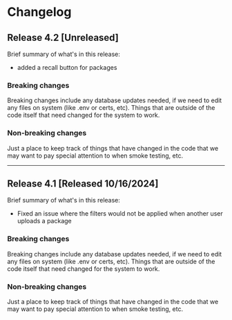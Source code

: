 # Changelog

## Release 4.2 [Unreleased]
Brief summary of what's in this release:
- added a recall button for packages

### Breaking changes

Breaking changes include any database updates needed, if we need to edit any files on system (like .env or certs, etc). Things that are outside of the code itself that need changed for the system to work.

### Non-breaking changes

Just a place to keep track of things that have changed in the code that we may want to pay special attention to when smoke testing, etc.

---

## Release 4.1 [Released 10/16/2024]
Brief summary of what's in this release:
- Fixed an issue where the filters would not be applied when another user uploads a package

### Breaking changes

Breaking changes include any database updates needed, if we need to edit any files on system (like .env or certs, etc). Things that are outside of the code itself that need changed for the system to work.


### Non-breaking changes

Just a place to keep track of things that have changed in the code that we may want to pay special attention to when smoke testing, etc.
